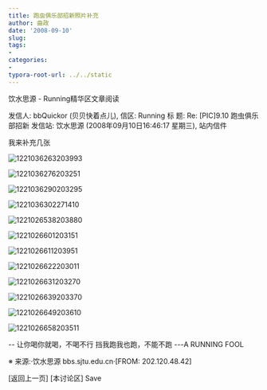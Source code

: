 ```yaml
---
title: 跑虫俱乐部招新照片补充
author: 曲政
date: '2008-09-10'
slug: 
tags:
- 
categories:
- 
typora-root-url: ../../static
---
```


饮水思源 - Running精华区文章阅读

发信人: bbQuickor (贝贝快着点儿), 信区: Running
标  题: Re: [PIC]9.10 跑虫俱乐部招新
发信站: 饮水思源 (2008年09月10日16:46:17 星期三), 站内信件

我来补充几张

![1221036263203993](/images/2008-09-10-%E8%B7%91%E8%99%AB%E4%BF%B1%E4%B9%90%E9%83%A8%E6%8B%9B%E6%96%B0%E7%85%A7%E7%89%87%E8%A1%A5%E5%85%85/1221036263203993.JPG)

![1221036276203251](/images/2008-09-10-%E8%B7%91%E8%99%AB%E4%BF%B1%E4%B9%90%E9%83%A8%E6%8B%9B%E6%96%B0%E7%85%A7%E7%89%87%E8%A1%A5%E5%85%85/1221036276203251.JPG)

![1221036290203295](/images/2008-09-10-%E8%B7%91%E8%99%AB%E4%BF%B1%E4%B9%90%E9%83%A8%E6%8B%9B%E6%96%B0%E7%85%A7%E7%89%87%E8%A1%A5%E5%85%85/1221036290203295.JPG)

![1221036302271410](/images/2008-09-10-%E8%B7%91%E8%99%AB%E4%BF%B1%E4%B9%90%E9%83%A8%E6%8B%9B%E6%96%B0%E7%85%A7%E7%89%87%E8%A1%A5%E5%85%85/1221036302271410.JPG)

![1221026538203880](/images/2008-09-10-%E8%B7%91%E8%99%AB%E4%BF%B1%E4%B9%90%E9%83%A8%E6%8B%9B%E6%96%B0%E7%85%A7%E7%89%87%E8%A1%A5%E5%85%85/1221026538203880.jpg)

![1221026601203151](/images/2008-09-10-%E8%B7%91%E8%99%AB%E4%BF%B1%E4%B9%90%E9%83%A8%E6%8B%9B%E6%96%B0%E7%85%A7%E7%89%87%E8%A1%A5%E5%85%85/1221026601203151.jpg)

![1221026611203951](/images/2008-09-10-%E8%B7%91%E8%99%AB%E4%BF%B1%E4%B9%90%E9%83%A8%E6%8B%9B%E6%96%B0%E7%85%A7%E7%89%87%E8%A1%A5%E5%85%85/1221026611203951.jpg)

![1221026622203011](/images/2008-09-10-%E8%B7%91%E8%99%AB%E4%BF%B1%E4%B9%90%E9%83%A8%E6%8B%9B%E6%96%B0%E7%85%A7%E7%89%87%E8%A1%A5%E5%85%85/1221026622203011.jpg)

![1221026631203270](/images/2008-09-10-%E8%B7%91%E8%99%AB%E4%BF%B1%E4%B9%90%E9%83%A8%E6%8B%9B%E6%96%B0%E7%85%A7%E7%89%87%E8%A1%A5%E5%85%85/1221026631203270.jpg)

![1221026639203370](/images/2008-09-10-%E8%B7%91%E8%99%AB%E4%BF%B1%E4%B9%90%E9%83%A8%E6%8B%9B%E6%96%B0%E7%85%A7%E7%89%87%E8%A1%A5%E5%85%85/1221026639203370.jpg)

![1221026649203610](/images/2008-09-10-%E8%B7%91%E8%99%AB%E4%BF%B1%E4%B9%90%E9%83%A8%E6%8B%9B%E6%96%B0%E7%85%A7%E7%89%87%E8%A1%A5%E5%85%85/1221026649203610.jpg)

![1221026658203511](/images/2008-09-10-%E8%B7%91%E8%99%AB%E4%BF%B1%E4%B9%90%E9%83%A8%E6%8B%9B%E6%96%B0%E7%85%A7%E7%89%87%E8%A1%A5%E5%85%85/1221026658203511.jpg)


--
让你喝你就喝，不喝不行
挡我跑我也跑，不能不跑
---A RUNNING FOOL

※ 来源:·饮水思源 bbs.sjtu.edu.cn·[FROM: 202.120.48.42]

[返回上一页] [本讨论区]
Save